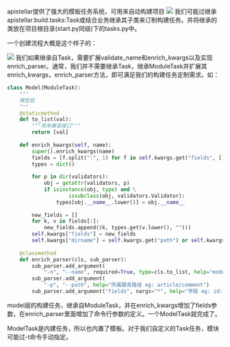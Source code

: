 apistellar提供了强大的模板任务系统，可用来自动构建项目
![](https://github.com/ShichaoMa/star_builder/blob/master/resources/task_classes.png)
我们可能过继承apistellar.build.tasks:Task或结合业务继承其子类来订制构建任务。并将继承的类放在项目根目录(start.py同级)下的tasks.py中。

一个创建流程大概是这个样子的：

![](https://github.com/ShichaoMa/apistellar/blob/master/resources/build_flow.png)
我们如果继承自Task，需要扩展validate_name和enrich_kwargs以及实现enrich_parser。通常，我们并不需要继承Task，继承ModuleTask并扩展其enrich_kwargs，enrich_parser方法，即可满足我们的构建任务定制需求。如：
```python
class Model(ModuleTask):
    """
    模型层
    """
    @staticmethod
    def to_list(val):
        """用来兼容接口"""
        return [val]
 
    def enrich_kwargs(self, name):
        super().enrich_kwargs(name)
        fields = [f.split(":", 1) for f in self.kwargs.get("fields", [])]
        types = dict()
 
        for p in dir(validators):
            obj = getattr(validators, p)
            if isinstance(obj, type) and \
                    issubclass(obj, validators.Validator):
                types[obj.__name__.lower()] = obj.__name__
 
        new_fields = []
        for k, v in fields[:]:
            new_fields.append((k, types.get(v.lower(), "")))
        self.kwargs["fields"] = new_fields
        self.kwargs["dirname"] = self.kwargs.get("path") or self.kwargs["dirname"]
 
    @classmethod
    def enrich_parser(cls, sub_parser):
        sub_parser.add_argument(
            "-n", "--name", required=True, type=cls.to_list, help="models名称")
        sub_parser.add_argument(
            "-p", "--path", help="所属服务路径 eg: article/comment")
        sub_parser.add_argument("fields", nargs="*", help="字段 eg: id:integer")
```
model层的构建任务，继承自ModuleTask，并在enrich_kwargs增加了fields参数，在enrich_parser里面增加了命令行参数的定义。一个ModelTask就完成了。

ModelTask是内建任务，所以也内置了模板。对于我们自定义的Task任务，模块可能过-t命令手动指定。
